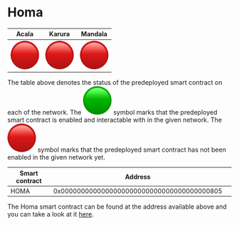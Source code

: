 # Homa

|                                   Acala                                  |                                  Karura                                  |                                  Mandala                                 |
| :----------------------------------------------------------------------: | :----------------------------------------------------------------------: | :----------------------------------------------------------------------: |
| <img src="../../.gitbook/assets/image (41).png" alt="" data-size="line"> | <img src="../../.gitbook/assets/image (41).png" alt="" data-size="line"> | <img src="../../.gitbook/assets/image (41).png" alt="" data-size="line"> |

The table above denotes the status of the predeployed smart contract on each of the network. The <img src="../../.gitbook/assets/image (11).png" alt="" data-size="line"> symbol marks that the predeployed smart contract is enabled and interactable with in the given network. The <img src="../../.gitbook/assets/image (41).png" alt="" data-size="line"> symbol marks that the predeployed smart contract has not been enabled in the given network yet.

| Smart contract | Address                                    |   |
| -------------- | ------------------------------------------ | - |
| HOMA           | 0x0000000000000000000000000000000000000805 |   |

The Homa smart contract can be found at the address available above and you can take a look at it [here](https://github.com/AcalaNetwork/predeploy-contracts/blob/master/contracts/homa/Homa.sol).
